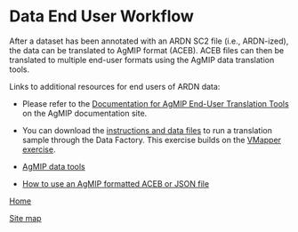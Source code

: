 # Data End User Workflow

After a dataset has been annotated with an ARDN SC2 file (i.e., ARDN-ized), the data can be translated to AgMIP format (ACEB). ACEB files can then be translated to multiple end-user formats using the AgMIP data translation tools.

Links to additional resources for end users of ARDN data:

- Please refer to the [Documentation for AgMIP End-User Translation Tools](https://agmip.github.io/AgMIP_translators.html) on the AgMIP documentation site.

- You can download the [instructions and data files](https://github.com/agmip/ARDN/raw/master/docs/extras/Data_Factory_Exercise.zip) to run a translation sample through the Data Factory. This exercise builds on the [VMapper exercise](https://github.com/agmip/ARDN/raw/master/docs/extras/VMapper_Exercise.zip).

- [AgMIP data tools](http://tools.agmip.org/)
- [How to use an AgMIP formatted ACEB or JSON file](https://github.com/agmip/ARDN/blob/master/docs/images/How%20to%20use%20an%20AgMIP%20formatted%20aceb%20or%20json%20file_v2.pdf)


[Home](index.md)

[Site map](SiteMap.md)

